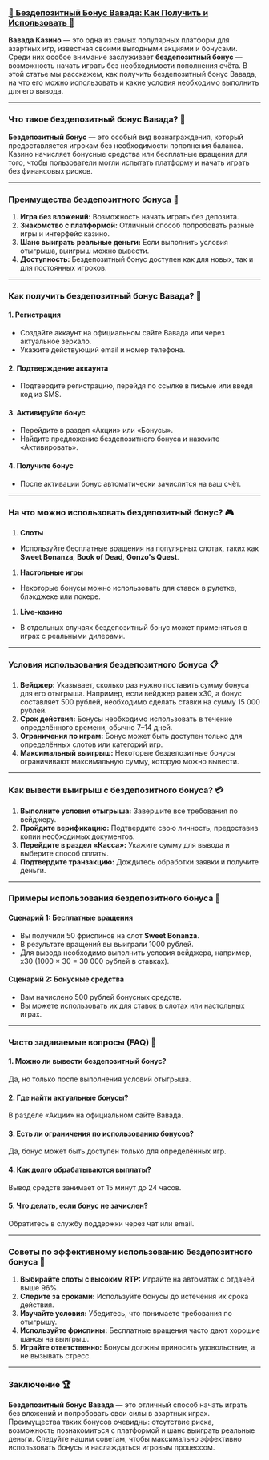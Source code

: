 ### [🎁 Бездепозитный Бонус Вавада: Как Получить и Использовать 🚀](https://partnervavadarv.com?promo=75590753-cc8b-4c4a-8d71-99b7a2293439-jud\&target=register)

**Вавада Казино** — это одна из самых популярных платформ для азартных игр, известная своими выгодными акциями и бонусами. Среди них особое внимание заслуживает **бездепозитный бонус** — возможность начать играть без необходимости пополнения счёта. В этой статье мы расскажем, как получить бездепозитный бонус Вавада, на что его можно использовать и какие условия необходимо выполнить для его вывода.

***

### Что такое бездепозитный бонус Вавада? 🎯

**Бездепозитный бонус** — это особый вид вознаграждения, который предоставляется игрокам без необходимости пополнения баланса. Казино начисляет бонусные средства или бесплатные вращения для того, чтобы пользователи могли испытать платформу и начать играть без финансовых рисков.

***

### Преимущества бездепозитного бонуса 🚀

1. **Игра без вложений:** Возможность начать играть без депозита.
2. **Знакомство с платформой:** Отличный способ попробовать разные игры и интерфейс казино.
3. **Шанс выиграть реальные деньги:** Если выполнить условия отыгрыша, выигрыш можно вывести.
4. **Доступность:** Бездепозитный бонус доступен как для новых, так и для постоянных игроков.

***

### Как получить бездепозитный бонус Вавада? 🔑

#### 1. **Регистрация**

* Создайте аккаунт на официальном сайте Вавада или через актуальное зеркало.
* Укажите действующий email и номер телефона.

#### 2. **Подтверждение аккаунта**

* Подтвердите регистрацию, перейдя по ссылке в письме или введя код из SMS.

#### 3. **Активируйте бонус**

* Перейдите в раздел «Акции» или «Бонусы».
* Найдите предложение бездепозитного бонуса и нажмите «Активировать».

#### 4. **Получите бонус**

* После активации бонус автоматически зачислится на ваш счёт.

***

### На что можно использовать бездепозитный бонус? 🎮

1. **Слоты**

* Используйте бесплатные вращения на популярных слотах, таких как **Sweet Bonanza**, **Book of Dead**, **Gonzo's Quest**.

1. **Настольные игры**

* Некоторые бонусы можно использовать для ставок в рулетке, блэкджеке или покере.

1. **Live-казино**

* В отдельных случаях бездепозитный бонус может применяться в играх с реальными дилерами.

***

### Условия использования бездепозитного бонуса 📋

1. **Вейджер:**
   Указывает, сколько раз нужно поставить сумму бонуса для его отыгрыша. Например, если вейджер равен x30, а бонус составляет 500 рублей, необходимо сделать ставки на сумму 15 000 рублей.
2. **Срок действия:**
   Бонусы необходимо использовать в течение определённого времени, обычно 7–14 дней.
3. **Ограничения по играм:**
   Бонус может быть доступен только для определённых слотов или категорий игр.
4. **Максимальный выигрыш:**
   Некоторые бездепозитные бонусы ограничивают максимальную сумму, которую можно вывести.

***

### Как вывести выигрыш с бездепозитного бонуса? 💳

1. **Выполните условия отыгрыша:**
   Завершите все требования по вейджеру.
2. **Пройдите верификацию:**
   Подтвердите свою личность, предоставив копии необходимых документов.
3. **Перейдите в раздел «Касса»:**
   Укажите сумму для вывода и выберите способ оплаты.
4. **Подтвердите транзакцию:**
   Дождитесь обработки заявки и получите деньги.

***

### Примеры использования бездепозитного бонуса 🔄

#### Сценарий 1: Бесплатные вращения

* Вы получили 50 фриспинов на слот **Sweet Bonanza**.
* В результате вращений вы выиграли 1000 рублей.
* Для вывода необходимо выполнить условия вейджера, например, x30 (1000 × 30 = 30 000 рублей в ставках).

#### Сценарий 2: Бонусные средства

* Вам начислено 500 рублей бонусных средств.
* Вы можете использовать их для ставок в слотах или настольных играх.

***

### Часто задаваемые вопросы (FAQ) 📝

#### 1. Можно ли вывести бездепозитный бонус?

Да, но только после выполнения условий отыгрыша.

#### 2. Где найти актуальные бонусы?

В разделе «Акции» на официальном сайте Вавада.

#### 3. Есть ли ограничения по использованию бонусов?

Да, бонус может быть доступен только для определённых игр.

#### 4. Как долго обрабатываются выплаты?

Вывод средств занимает от 15 минут до 24 часов.

#### 5. Что делать, если бонус не зачислен?

Обратитесь в службу поддержки через чат или email.

***

### Советы по эффективному использованию бездепозитного бонуса 🔑

1. **Выбирайте слоты с высоким RTP:**
   Играйте на автоматах с отдачей выше 96%.
2. **Следите за сроками:**
   Используйте бонусы до истечения их срока действия.
3. **Изучайте условия:**
   Убедитесь, что понимаете требования по отыгрышу.
4. **Используйте фриспины:**
   Бесплатные вращения часто дают хорошие шансы на выигрыш.
5. **Играйте ответственно:**
   Бонусы должны приносить удовольствие, а не вызывать стресс.

***

### Заключение 🏆

**Бездепозитный бонус Вавада** — это отличный способ начать играть без вложений и попробовать свои силы в азартных играх. Преимущества таких бонусов очевидны: отсутствие риска, возможность познакомиться с платформой и шанс выиграть реальные деньги. Следуйте нашим советам, чтобы максимально эффективно использовать бонусы и наслаждаться игровым процессом.
